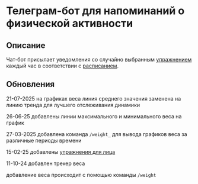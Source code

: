 # Телеграм-бот для напоминаний о физической активности
## Описание
Чат-бот присылает уведомления со случайно выбранным [упражнением](exercises_list.json) каждый час в соответствии с [расписанием](schedule.json).

## Обновления
21-07-2025 на графиках веса линия среднего значения заменена на линию тренда для лучшего отслеживания динамики

26-06-25 добавлены линии максимального и минимального веса на график

27-03-2025 добавлена команда `/weight_` для вывода графиков веса за различные периоды времени

15-02-25 добавлены [упражнения для лица](face_exercises.json)

11-10-24 добавлен трекер веса

  добавление веса происходит с помощью команды `/weight`